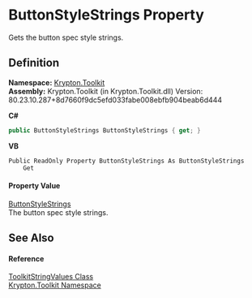 # ButtonStyleStrings Property


Gets the button spec style strings.



## Definition
**Namespace:** <a href="79d2eac2-21f4-54ff-7552-b20c33c30600.md">Krypton.Toolkit</a>  
**Assembly:** Krypton.Toolkit (in Krypton.Toolkit.dll) Version: 80.23.10.287+8d7660f9dc5efd033fabe008ebfb904beab6d444

**C#**
``` C#
public ButtonStyleStrings ButtonStyleStrings { get; }
```
**VB**
``` VB
Public ReadOnly Property ButtonStyleStrings As ButtonStyleStrings
	Get
```



#### Property Value
<a href="1a0be75c-6aa5-b592-22f8-c2bed956cc3c.md">ButtonStyleStrings</a>  
The button spec style strings.

## See Also


#### Reference
<a href="17eaa1c0-4744-e2c6-9ebe-b78766940617.md">ToolkitStringValues Class</a>  
<a href="79d2eac2-21f4-54ff-7552-b20c33c30600.md">Krypton.Toolkit Namespace</a>  

